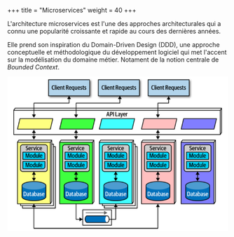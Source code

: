 +++
title = "Microservices"
weight = 40
+++

L'architecture microservices est l'une des approches architecturales qui a connu une popularité croissante et rapide au cours des dernières années.

Elle prend son inspiration du Domain-Driven Design (DDD), une approche conceptuelle et méthodologique du développement logiciel qui met l'accent sur la modélisation du domaine métier. Notament de la notion centrale de *Bounded Context*.

![Alt text](images/microservices.png)